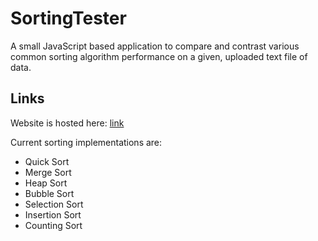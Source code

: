 # SortingTester

A small JavaScript based application to compare and contrast various common sorting algorithm performance on a given, uploaded text file of data.

## Links
Website is hosted here: [link](https://danielbatchford.github.io/SortingTester/ "Sorting Tester")

Current sorting implementations are:
* Quick Sort
* Merge Sort
* Heap Sort
* Bubble Sort
* Selection Sort
* Insertion Sort
* Counting Sort
